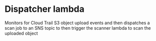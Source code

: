 # Dispatcher lambda

Monitors for Cloud Trail S3 object upload events and then dispatches a scan job to an SNS topic to then trigger the scanner lambda to scan the uploaded object
